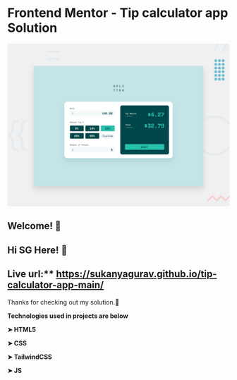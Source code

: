 # Frontend Mentor - Tip calculator app Solution



![Design preview for the Tip calculator app coding challenge](./design/desktop-preview.jpg)

## Welcome! 👋

## Hi SG Here! 👋

## Live url:** https://sukanyagurav.github.io/tip-calculator-app-main/

Thanks for checking out my solution.🚀

**Technologies used in projects are below**

**➤ HTML5**

**➤ CSS**

**➤ TailwindCSS**

**➤ JS**
